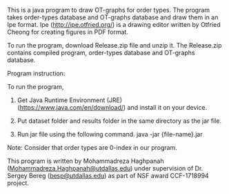 This is a java program to draw OT-graphs for order types. 
The program takes order-types database and OT-graphs database and draw them in an Ipe format.
Ipe (http://ipe.otfried.org/) is a drawing editor written by Otfried Cheong for creating figures in PDF format.

To run the program, download Release.zip file and unzip it. The Release.zip contains compiled program, order-types database and OT-graphs database.

Program instruction:

To run the program, 

1) Get Java Runtime Environment (JRE) (https://www.java.com/en/download/) and install it on your device.

2) Put dataset folder and results folder in the same directory as the jar file.

3) Run jar file using the following command.
java -jar {file-name}.jar

Note:
Consider that order types are 0-index in our program.

This program is written by Mohammadreza Haghpanah (Mohammadreza.Haghpanah@utdallas.edu) under supervision of Dr. Sergey Bereg (besp@utdallas.edu) as part of NSF award CCF-1718994 project.
